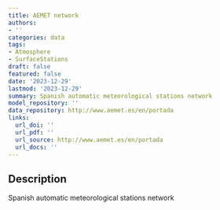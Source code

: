 ```yaml
---
title: AEMET network
authors:
- ''
categories: data
tags:
- Atmosphere
- SurfaceStations
draft: false
featured: false
date: '2023-12-29'
lastmod: '2023-12-29'
summary: Spanish automatic meteorological stations network
model_repository: ''
data_repository: http://www.aemet.es/en/portada
links:
  url_doi: ''
  url_pdf: ''
  url_source: http://www.aemet.es/en/portada
  url_docs: ''
---
```


## Description

Spanish automatic meteorological stations network

